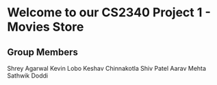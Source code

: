 # Welcome to our CS2340 Project 1 - Movies Store

## Group Members
Shrey Agarwal
Kevin Lobo
Keshav Chinnakotla
Shiv Patel
Aarav Mehta
Sathwik Doddi